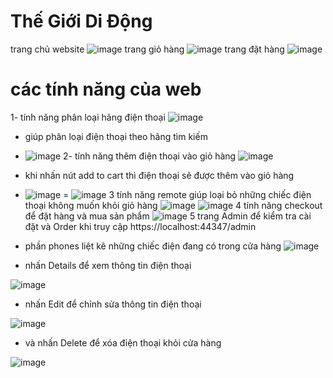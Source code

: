 # Thế Giới Di Động
trang chủ website
![image](https://user-images.githubusercontent.com/72533359/173339125-ba542963-00d1-4689-8524-be606f29c11b.png)
trang giỏ hàng 
![image](https://user-images.githubusercontent.com/72533359/173341062-1c402988-a9cf-48d1-ac49-dab2fde25a0b.png)
trang đặt hàng
![image](https://user-images.githubusercontent.com/72533359/173341127-3a90eef7-a1f5-4e40-b8ab-86a4788b486f.png)
# các tính năng của web
1- tính năng phân loại hãng điện thoại
![image](https://user-images.githubusercontent.com/72533359/173339236-0b7585d0-3eed-4965-8b34-5d4bcd3d893c.png)
- giúp phân loại điện thoại theo hãng tìm kiếm
- ![image](https://user-images.githubusercontent.com/72533359/173339312-79a61941-30ec-46d1-b104-dd02f56699d3.png)
2- tính năng thêm điện thoại vào giỏ hàng
![image](https://user-images.githubusercontent.com/72533359/173339409-21414511-dfa3-4d7d-a101-0ddd46d95f34.png)
- khi nhấn nút add to cart thì điện thoại sẽ được thêm vào giỏ hàng 
- ![image](https://user-images.githubusercontent.com/72533359/173341393-9a544f18-f209-43fd-8f09-8c796b0450f1.png)
= ![image](https://user-images.githubusercontent.com/72533359/173341514-2b98c8bd-d84f-472e-bb2a-eb1f86fccf83.png)
3 tính năng remote giúp loại bỏ những chiếc điện thoại không muốn khỏi giỏ hàng 
![image](https://user-images.githubusercontent.com/72533359/173341566-a266b80e-32aa-4928-99b6-2941252225e4.png)
![image](https://user-images.githubusercontent.com/72533359/173341609-0cfadc79-19c9-4de6-858b-a509a5b61629.png)
4 tính năng checkout để đặt hàng và mua sản phẩm
![image](https://user-images.githubusercontent.com/72533359/173341904-0f15a668-a2d9-41fe-b266-59343103079b.png)
5 trang Admin để kiểm tra cài đặt và Order khi truy cập https://localhost:44347/admin
- phần phones liệt kê những chiếc điện  đang có trong cửa hàng
![image](https://user-images.githubusercontent.com/72533359/173342227-74db9cce-bba3-44ea-8c05-9524ebd2a2da.png)

- nhấn Details để xem thông tin điện thoại

![image](https://user-images.githubusercontent.com/72533359/173342380-f4002869-06cf-46d9-8cfe-5b50fae457b5.png)

- nhấn Edit để chỉnh sửa thông tin điện thoại

![image](https://user-images.githubusercontent.com/72533359/173342431-f7eb149d-8da4-4d5f-8392-5f84989dd06d.png)

- và nhấn Delete để xóa điện thoại khỏi cửa hàng 

![image](https://user-images.githubusercontent.com/72533359/173342553-cc336e5f-d38e-4bf0-be97-fbd252eed945.png)



